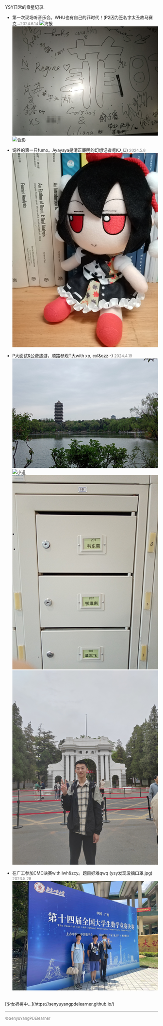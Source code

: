 <style>
.bjimg{
  position: fixed;
  top: 0;
  left: 0;
  width:100%;
height:100%;
min-width: 1000px;
z-index:-10;
zoom: 1;
  background-image: url();
  background-repeat: no-repeat;
  background-size: contain;
  background-position: center 0;
  opacity: 0.3;
  }
</style>
<head>    
<script src="https://cdn.mathjax.org/mathjax/latest/MathJax.js?config=TeX-AMS-MML_HTMLorMML" type="text/javascript"></script>
<script type="text/x-mathjax-config">
MathJax.Hub.Config({
        tex2jax: {
        skipTags: ['script', 'noscript', 'style', 'textarea', 'pre'],
        inlineMath: [['$','$']]
        }
});
</script>
</head>
<div class="bjimg"></div>

YSY日常的零星记录.

- 第一次现场听音乐会。WHU也有自己的菲时代！(P2因为签名字太丑故马赛克...<font size=2 color="grey">2024.6.14</font>
![海报](https://raw.githubusercontent.com/SenyuYangPDELearner/record/main/image/IMG_20240612_154621.png "海报")
![签名](https://raw.githubusercontent.com/SenyuYangPDELearner/record/main/image/IMG_20240614_215736.jpg)
![合影](https://raw.githubusercontent.com/SenyuYangPDELearner/record/main/image/mmexport1718374414800.jpg)

- 饲养的第一只fumo。​Ayayaya是清正廉明的幻想记者呢(ᗜˬᗜ)  <font size=2 color="grey">2024.5.8</font>
![Aya fumo](https://raw.githubusercontent.com/SenyuYangPDELearner/record/main/image/IMG_20240508_110940.jpg "Aya fumo")

- P大面试&公费旅游，顺路参观T大with xp, cxl&qzz:-)  <font size=2 color="grey">2024.4.19</font>
![博雅塔](https://raw.githubusercontent.com/SenyuYangPDELearner/record/main/image/IMG_20240419_105606.jpg "博雅塔")
![小道](https://raw.githubusercontent.com/SenyuYangPDELearner/record/main/image/IMG_20240419_102239.jpg "小道")
![韦神的信箱](https://raw.githubusercontent.com/SenyuYangPDELearner/record/main/image/IMG_20240419_091541.jpg "韦神的信箱")
![T大二校门](https://raw.githubusercontent.com/SenyuYangPDELearner/record/main/image/mmexport1713527652871.jpg "T大二校门")

- 在广工参加CMC决赛with lwh&zcy。题目好难qwq (ysy发现没摘口罩.jpg) <font size=2 color="grey">2023.5.28</font>
![合影](https://raw.githubusercontent.com/SenyuYangPDELearner/record/main/image/mmexport1718172528678.jpg "合影")

<br/>
[少女祈祷中...](https://senyuyangpdelearner.github.io/)

***

<font size="2" color="grey">&copy;SenyuYangPDElearner</font>
